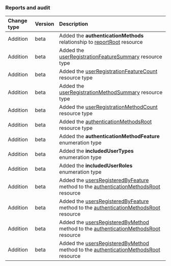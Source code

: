 ### Reports and audit

| **Change type** | **Version** | **Description** |
|:---|:---|:---|
|Addition|beta|Added the **authenticationMethods** relationship to [reportRoot](https://docs.microsoft.com/en-us/graph/api/resources/reportRoot?view=graph-rest-beta) resource|
|Addition|beta|Added the [userRegistrationFeatureSummary](https://docs.microsoft.com/en-us/graph/api/resources/userRegistrationFeatureSummary?view=graph-rest-beta) resource type|
|Addition|beta|Added the [userRegistrationFeatureCount](https://docs.microsoft.com/en-us/graph/api/resources/userRegistrationFeatureCount?view=graph-rest-beta) resource type|
|Addition|beta|Added the [userRegistrationMethodSummary](https://docs.microsoft.com/en-us/graph/api/resources/userRegistrationMethodSummary?view=graph-rest-beta) resource type|
|Addition|beta|Added the [userRegistrationMethodCount](https://docs.microsoft.com/en-us/graph/api/resources/userRegistrationMethodCount?view=graph-rest-beta) resource type|
|Addition|beta|Added the [authenticationMethodsRoot](https://docs.microsoft.com/en-us/graph/api/resources/authenticationMethodsRoot?view=graph-rest-beta) resource type|
|Addition|beta|Added the **authenticationMethodFeature** enumeration type|
|Addition|beta|Added the **includedUserTypes** enumeration type|
|Addition|beta|Added the **includedUserRoles** enumeration type|
|Addition|beta|Added the [usersRegisteredByFeature](https://docs.microsoft.com/en-us/graph/api/authenticationMethodsRoot-usersRegisteredByFeature?view=graph-rest-beta) method to the [authenticationMethodsRoot](https://docs.microsoft.com/en-us/graph/api/resources/authenticationMethodsRoot?view=graph-rest-beta) resource|
|Addition|beta|Added the [usersRegisteredByFeature](https://docs.microsoft.com/en-us/graph/api/authenticationMethodsRoot-usersRegisteredByFeature?view=graph-rest-beta) method to the [authenticationMethodsRoot](https://docs.microsoft.com/en-us/graph/api/resources/authenticationMethodsRoot?view=graph-rest-beta) resource|
|Addition|beta|Added the [usersRegisteredByMethod](https://docs.microsoft.com/en-us/graph/api/authenticationMethodsRoot-usersRegisteredByMethod?view=graph-rest-beta) method to the [authenticationMethodsRoot](https://docs.microsoft.com/en-us/graph/api/resources/authenticationMethodsRoot?view=graph-rest-beta) resource|
|Addition|beta|Added the [usersRegisteredByMethod](https://docs.microsoft.com/en-us/graph/api/authenticationMethodsRoot-usersRegisteredByMethod?view=graph-rest-beta) method to the [authenticationMethodsRoot](https://docs.microsoft.com/en-us/graph/api/resources/authenticationMethodsRoot?view=graph-rest-beta) resource|
